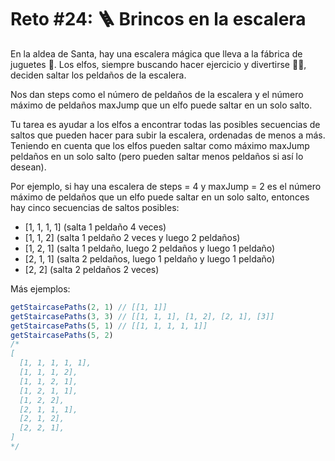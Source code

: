 # Reto #24: 🪜 Brincos en la escalera

En la aldea de Santa, hay una escalera mágica que lleva a la fábrica de juguetes 🧸. Los elfos, siempre buscando hacer ejercicio y divertirse 🏃‍♂️, deciden saltar los peldaños de la escalera.

Nos dan steps como el número de peldaños de la escalera y el número máximo de peldaños maxJump que un elfo puede saltar en un solo salto.

Tu tarea es ayudar a los elfos a encontrar todas las posibles secuencias de saltos que pueden hacer para subir la escalera, ordenadas de menos a más. Teniendo en cuenta que los elfos pueden saltar como máximo maxJump peldaños en un solo salto (pero pueden saltar menos peldaños si así lo desean).

Por ejemplo, si hay una escalera de steps = 4 y maxJump = 2 es el número máximo de peldaños que un elfo puede saltar en un solo salto, entonces hay cinco secuencias de saltos posibles:

* [1, 1, 1, 1] (salta 1 peldaño 4 veces)
* [1, 1, 2] (salta 1 peldaño 2 veces y luego 2 peldaños)
* [1, 2, 1] (salta 1 peldaño, luego 2 peldaños y luego 1 peldaño)
* [2, 1, 1] (salta 2 peldaños, luego 1 peldaño y luego 1 peldaño)
* [2, 2] (salta 2 peldaños 2 veces)

Más ejemplos:

```javascript
getStaircasePaths(2, 1) // [[1, 1]]
getStaircasePaths(3, 3) // [[1, 1, 1], [1, 2], [2, 1], [3]]
getStaircasePaths(5, 1) // [[1, 1, 1, 1, 1]]
getStaircasePaths(5, 2)
/*
[
  [1, 1, 1, 1, 1],
  [1, 1, 1, 2],
  [1, 1, 2, 1],
  [1, 2, 1, 1],
  [1, 2, 2],
  [2, 1, 1, 1],
  [2, 1, 2],
  [2, 2, 1],
]
*/
```
